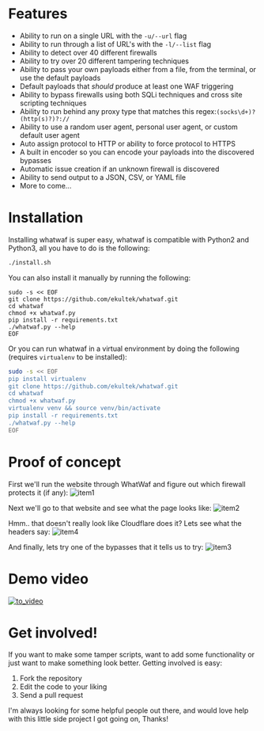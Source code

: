 # Features
 - Ability to run on a single URL with the `-u/--url` flag
 - Ability to run through a list of URL's with the `-l/--list` flag
 - Ability to detect over 40 different firewalls
 - Ability to try over 20 different tampering techniques
 - Ability to pass your own payloads either from a file, from the terminal, or use the default payloads
 - Default payloads that _should_ produce at least one WAF triggering
 - Ability to bypass firewalls using both SQLi techniques and cross site scripting techniques
 - Ability to run behind any proxy type that matches this regex:`(socks\d+)?(http(s)?)?://`
 - Ability to use a random user agent, personal user agent, or custom default user agent
 - Auto assign protocol to HTTP or ability to force protocol to HTTPS
 - A built in encoder so you can encode your payloads into the discovered bypasses
 - Automatic issue creation if an unknown firewall is discovered
 - Ability to send output to a JSON, CSV, or YAML file
 - More to come...

# Installation

Installing whatwaf is super easy, whatwaf is compatible with Python2 and Python3, all you have to do is the following:

```bash
./install.sh
```

You can also install it manually by running the following:
```
sudo -s << EOF
git clone https://github.com/ekultek/whatwaf.git
cd whatwaf
chmod +x whatwaf.py
pip install -r requirements.txt
./whatwaf.py --help
EOF
```

Or you can run whatwaf in a virtual environment by doing the following (requires `virtualenv` to be installed):
```bash
sudo -s << EOF
pip install virtualenv
git clone https://github.com/ekultek/whatwaf.git
cd whatwaf
chmod +x whatwaf.py
virtualenv venv && source venv/bin/activate
pip install -r requirements.txt
./whatwaf.py --help
EOF
```

# Proof of concept

First we'll run the website through WhatWaf and figure out which firewall protects it (if any):
![item1](http://i67.tinypic.com/142y9s6.png)

Next we'll go to that website and see what the page looks like:
![item2](http://i64.tinypic.com/262mjhl.png)

Hmm.. that doesn't really look like Cloudflare does it? Lets see what the headers say:
![item4](http://i66.tinypic.com/5txx5x.png)

And finally, lets try one of the bypasses that it tells us to try:
![item3](http://i66.tinypic.com/sdi3x0.png)

# Demo video

[![to_video](http://i67.tinypic.com/2daawow.png)](https://vimeo.com/247623511)

# Get involved!

If you want to make some tamper scripts, want to add some functionality or just want to make something look better. Getting involved is easy:

 1. Fork the repository
 2. Edit the code to your liking
 3. Send a pull request

I'm always looking for some helpful people out there, and would love help with this little side project I got going on, Thanks! 
